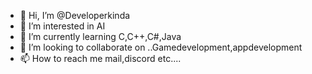 - 👋 Hi, I’m @Developerkinda
- 👀 I’m interested in AI
- 🌱 I’m currently learning C,C++,C#,Java
- 💞️ I’m looking to collaborate on ..Gamedevelopment,appdevelopment
- 📫 How to reach me mail,discord etc....

<!---
Developerkinda/Developerkinda is a ✨ special ✨ repository because its `README.md` (this file) appears on your GitHub profile.
You can click the Preview link to take a look at your changes.
--->
